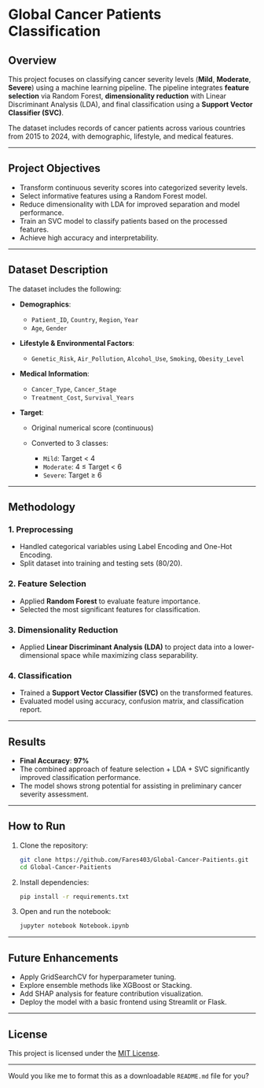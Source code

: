 # Global Cancer Patients Classification

## Overview

This project focuses on classifying cancer severity levels (**Mild**, **Moderate**, **Severe**) using a machine learning pipeline. The pipeline integrates **feature selection** via Random Forest, **dimensionality reduction** with Linear Discriminant Analysis (LDA), and final classification using a **Support Vector Classifier (SVC)**.

The dataset includes records of cancer patients across various countries from 2015 to 2024, with demographic, lifestyle, and medical features.

---

## Project Objectives

* Transform continuous severity scores into categorized severity levels.
* Select informative features using a Random Forest model.
* Reduce dimensionality with LDA for improved separation and model performance.
* Train an SVC model to classify patients based on the processed features.
* Achieve high accuracy and interpretability.

---

## Dataset Description

The dataset includes the following:

* **Demographics**:

  * `Patient_ID`, `Country`, `Region`, `Year`
  * `Age`, `Gender`

* **Lifestyle & Environmental Factors**:

  * `Genetic_Risk`, `Air_Pollution`, `Alcohol_Use`, `Smoking`, `Obesity_Level`

* **Medical Information**:

  * `Cancer_Type`, `Cancer_Stage`
  * `Treatment_Cost`, `Survival_Years`

* **Target**:

  * Original numerical score (continuous)
  * Converted to 3 classes:

    * `Mild`: Target < 4
    * `Moderate`: 4 ≤ Target < 6
    * `Severe`: Target ≥ 6

---

## Methodology

### 1. Preprocessing

* Handled categorical variables using Label Encoding and One-Hot Encoding.
* Split dataset into training and testing sets (80/20).

### 2. Feature Selection

* Applied **Random Forest** to evaluate feature importance.
* Selected the most significant features for classification.

### 3. Dimensionality Reduction

* Applied **Linear Discriminant Analysis (LDA)** to project data into a lower-dimensional space while maximizing class separability.

### 4. Classification

* Trained a **Support Vector Classifier (SVC)** on the transformed features.
* Evaluated model using accuracy, confusion matrix, and classification report.

---

## Results

* **Final Accuracy**: **97%**
* The combined approach of feature selection + LDA + SVC significantly improved classification performance.
* The model shows strong potential for assisting in preliminary cancer severity assessment.

---

## How to Run

1. Clone the repository:

   ```bash
   git clone https://github.com/Fares403/Global-Cancer-Paitients.git
   cd Global-Cancer-Paitients
   ```

2. Install dependencies:

   ```bash
   pip install -r requirements.txt
   ```

3. Open and run the notebook:

   ```bash
   jupyter notebook Notebook.ipynb
   ```

---

## Future Enhancements

* Apply GridSearchCV for hyperparameter tuning.
* Explore ensemble methods like XGBoost or Stacking.
* Add SHAP analysis for feature contribution visualization.
* Deploy the model with a basic frontend using Streamlit or Flask.

---

## License

This project is licensed under the [MIT License](LICENSE).

---

Would you like me to format this as a downloadable `README.md` file for you?
